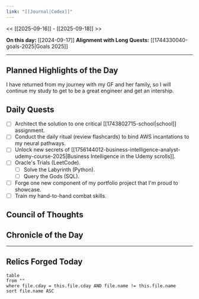 ```yaml
---
link: "[[Journal|Codex]]"
---
```

<< [[2025-09-16]] - [[2025-09-18]] >>

**On this day:** [[2024-09-17]]
**Alignment with Long Quests:** [[1744330040-goals-2025|Goals 2025]]

---
## Planned Highlights of the Day
I have returned from my journey with my GF and her family, so I will continue my study to get to be a great engineer and get an intership.

## Daily Quests
- [ ] Architect the solution to one critical [[1743802715-school|school]] assignment.
- [ ] Conduct the daily ritual (review flashcards) to bind AWS incantations to my neural pathways.
- [ ] Unlock new secrets of [[1756144012-business-intelligence-analyst-udemy-course-2025|Business Intelligence in the Udemy scrolls]].
- [ ] Oracle's Trials (LeetCode).
	- [ ] Solve the Labyrinth (Python).
	- [ ] Query the Gods (SQL).
- [ ] Forge one new component of my portfolio project that I'm proud to showcase.
- [ ] Train my hand-to-hand combat skills.

## Council of Thoughts


## Chronicle of the Day


---
## Relics Forged Today
```dataview
table
from ""
where file.cday = this.file.cday AND file.name != this.file.name
sort file.name ASC
```

